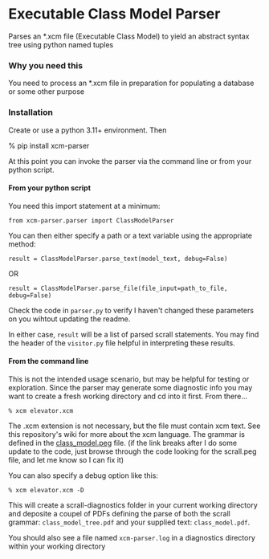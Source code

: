 # Executable Class Model Parser

Parses an *.xcm file (Executable Class Model) to yield an abstract syntax tree using python named tuples

### Why you need this

You need to process an *.xcm file in preparation for populating a database or some other purpose

### Installation

Create or use a python 3.11+ environment. Then

% pip install xcm-parser

At this point you can invoke the parser via the command line or from your python script.

#### From your python script

You need this import statement at a minimum:

    from xcm-parser.parser import ClassModelParser

You can then either specify a path or a text variable using the appropriate method:

    result = ClassModelParser.parse_text(model_text, debug=False)

OR

    result = ClassModelParser.parse_file(file_input=path_to_file, debug=False)

Check the code in `parser.py` to verify I haven't changed these parameters on you wihtout updating the readme.

In either case, `result` will be a list of parsed scrall statements. You may find the header of the `visitor.py`
file helpful in interpreting these results.

#### From the command line

This is not the intended usage scenario, but may be helpful for testing or exploration. Since the parser
may generate some diagnostic info you may want to create a fresh working directory and cd into it
first. From there...

    % xcm elevator.xcm

The .xcm extension is not necessary, but the file must contain xcm text. See this repository's wiki for
more about the xcm language. The grammar is defined in the [class_model.peg](https://github.com/modelint/scrall/blob/master/src/scrall/scrall.peg) file. (if the link breaks after I do some update to the code, 
just browse through the code looking for the scrall.peg file, and let me know so I can fix it)

You can also specify a debug option like this:

    % xcm elevator.xcm -D

This will create a scrall-diagnostics folder in your current working directory and deposite a coupel of PDFs defining
the parse of both the scrall grammar: `class_model_tree.pdf` and your supplied text: `class_model.pdf`.

You should also see a file named `xcm-parser.log` in a diagnostics directory within your working directory
